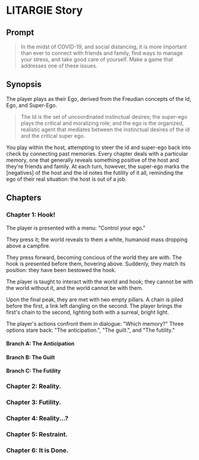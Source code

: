 # LITARGIE Story
## Prompt
> In the midst of COVID-19, and social distancing, it is more important than ever to connect with friends and family, find ways to manage your stress, and take good care of yourself. Make a game that addresses one of these issues.

## Synopsis
The player plays as their Ego, derived from the Freudian concepts of the Id, Ego, and Super-Ego.
> The Id is the set of uncoordinated instinctual desires; the super-ego plays the critical and moralizing role; and the ego is the organized, realistic agent that mediates between the instinctual desires of the id and the critical super ego.

You play within the host, attempting to steer the id and super-ego back into check by connecting past memories. Every chapter deals with a particular memory, one that generally reveals something positive of the host and they're friends and family. At each turn, however, the super-ego marks the [negatives] of the host and the id notes the futility of it all, reminding the ego of their real situation: the host is out of a job. 

## Chapters
### Chapter 1: Hook!
The player is presented with a menu: "Control your ego."

They press it; the world reveals to them a white, humanoid mass dropping above a campfire.

They press forward, becoming concious of the world they are with. The hook is presented before them, hovering above. Suddenly, they match its position: they have been bestowed the hook.

The player is taught to interact with the world and hook; they cannot be with the world without it, and the world cannot be with them. 

Upon the final peak, they are met with two empty pillars. A chain is piled before the first, a link left dangling on the second. The player brings the first's chain to the second, lighting both with a surreal, bright light. 

The player's actions confront them in dialogue: "Which memory?" Three options stare back: "The anticipation.", "The guilt.", and "The futility."

#### Branch A: The Anticipation

#### Branch B: The Guilt

#### Branch C: The Futility

### Chapter 2: Reality.

### Chapter 3: Futility.

### Chapter 4: Reality...?

### Chapter 5: Restraint.

### Chapter 6: It is Done.